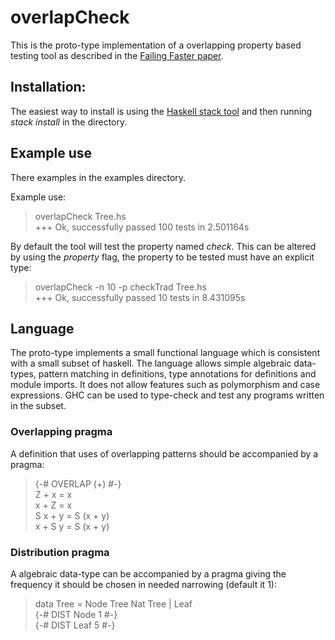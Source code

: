 # overlapCheck

This is the proto-type implementation of a overlapping property based testing tool as described in the [Failing Faster paper](https://github.com/JonFowler/overlapCheck/blob/master/FailingFaster.pdf).

## Installation:

The easiest way to install is using the [Haskell stack tool](https://docs.haskellstack.org/en/stable/README/#how-to-install) and then running *stack install* in the directory.

## Example use

There examples in the examples directory.

Example use:  
> overlapCheck Tree.hs  
> +++ Ok, successfully passed 100 tests in 2.501164s

By default the tool will test the property named *check*. This can
be altered by using the *property* flag, the property to be tested
must have an explicit type:
> overlapCheck -n 10 -p checkTrad Tree.hs  
> +++ Ok, successfully passed 10 tests in 8.431095s

## Language

The proto-type implements a small functional language which is consistent
with a small subset of haskell. The language allows simple algebraic
data-types, pattern matching in definitions, type annotations for
definitions and module imports. It does not allow features such as
polymorphism and case expressions. GHC can be used to type-check 
and test any programs written in the subset.

### Overlapping pragma

A definition that uses of overlapping patterns should be accompanied
by a pragma:

> {-# OVERLAP (+) #-}  
> Z + x = x  
> x + Z = x  
> S x + y = S (x + y)  
> x + S y = S (x + y)  

### Distribution pragma

A algebraic data-type can be accompanied by a pragma giving the
frequency it should be chosen in needed narrowing (default it 1):

> data Tree = Node Tree Nat Tree | Leaf  
> {-# DIST Node 1 #-}  
> {-# DIST Leaf 5 #-}  
